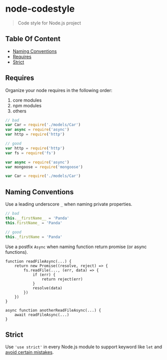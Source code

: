 # node-codestyle

> Code style for Node.js project

## Table Of Content

* [Naming Conventions](#naming-conventions)
* [Requires](#requires)
* [Strict](#strict)

## Requires

Organize your node requires in the following order:

1. core modules
2. npm modules
3. others

```js
// bad
var Car = require('./models/Car')
var async = require('async')
var http = require('http')

// good
var http = require('http')
var fs = require('fs')

var async = require('async')
var mongoose = require('mongoose')

var Car = require('./models/Car')
```

## Naming Conventions

Use a leading underscore `_` when naming private properties.

```js
// bad
this.__firstName__ = 'Panda'
this.firstName_ = 'Panda'

// good
this._firstName = 'Panda'
```

Use a postfix `Async` when naming function return promise (or async functions).

```
function readFileAsync(...) {
    return new Promise((resolve, reject) => {
        fs.readFile(..., (err, data) => {
            if (err) {
                return reject(err)
            }
            resolve(data)
        })
    })
}

async function anotherReadFileAsync(...) {
    await readFileAsync(...)
}
```

## Strict

Use `'use strict'` in every Node.js module to support keyword like `let` and [avoid certain mistakes](https://developer.mozilla.org/en/docs/Web/JavaScript/Reference/Strict_mode#Changes_in_strict_mode).
